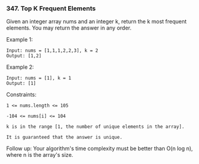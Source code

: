 ### 347. Top K Frequent Elements

Given an integer array nums and an integer k, return the k most frequent elements. You may return the answer in any order.

Example 1:

    Input: nums = [1,1,1,2,2,3], k = 2
    Output: [1,2]

Example 2:

    Input: nums = [1], k = 1
    Output: [1]

Constraints:

    1 <= nums.length <= 105

    -104 <= nums[i] <= 104

    k is in the range [1, the number of unique elements in the array].

    It is guaranteed that the answer is unique.

Follow up: Your algorithm's time complexity must be better than O(n log n), where n is the array's size.
